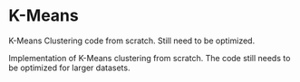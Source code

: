 # K-Means
K-Means Clustering code from scratch. Still need to be optimized.

Implementation of K-Means clustering from scratch. The code still needs to be optimized for larger datasets.
